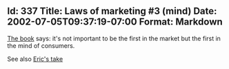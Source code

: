 Id: 337
Title: Laws of marketing #3 (mind)
Date: 2002-07-05T09:37:19-07:00
Format: Markdown
--------------
[The book](http://www.amazon.com/exec/obidos/ASIN/0887306667) says: it's
not important to be the first in the market but the first in the mind of
consumers.

See also [Eric's take](http://www.ericsink.com/laws/Law_03.html)

